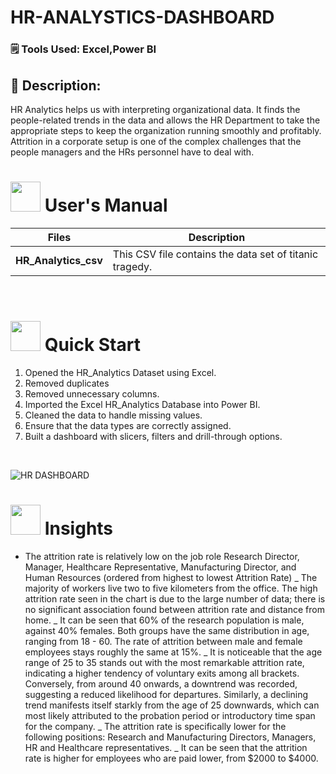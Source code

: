 # HR-ANALYSTICS-DASHBOARD



### 🗒 Tools Used: Excel,Power BI



## 📝 Description:
HR Analytics helps us with interpreting organizational data. It finds the people-related trends in the data and allows the HR Department to take the appropriate steps to keep the organization running smoothly and profitably. Attrition in a corporate setup is one of the complex challenges that the people managers and the HRs personnel have to deal with.

# <img src="https://user-images.githubusercontent.com/106439762/181935629-b3c47bd3-77fb-4431-a11c-ff8ba0942b63.gif" width="48" height="48"> **User's Manual**

| Files| Description |
| -------------   | ------------- |
| **HR_Analytics_csv**  | This CSV file contains the data set of titanic tragedy.  |

<br>



# <img src="https://user-images.githubusercontent.com/106439762/181937125-2a4b22a3-f8a9-4226-bbd3-df972f9dbbc4.gif" width="48" height="48" > Quick Start

1. Opened the HR_Analytics Dataset using Excel.
2. Removed duplicates
3. Removed unnecessary columns.
4. Imported the Excel HR_Analytics Database into Power BI.
5. Cleaned the data to handle missing values.
6. Ensure that the data types are correctly assigned.
7. Built a dashboard with slicers, filters and drill-through options.

<br>

![HR DASHBOARD](https://github.com/Swati-Latta/HR-ANALYSTICS-DASHBOARD/assets/134490572/bd66edf8-aeb2-4112-afc9-509069c55fed)


# <img src=https://user-images.githubusercontent.com/106439762/178428775-03d67679-9aa4-4b08-91e9-6eb6ed8faf66.gif  width="48" height="48"> Insights 
- The attrition rate is relatively low on the job role Research Director, Manager, Healthcare Representative, Manufacturing Director, and Human Resources (ordered from highest to lowest Attrition Rate)
_ The majority of workers live two to five kilometers from the office. The high attrition rate seen in the chart is due to the large number of data; there is no significant association found between attrition rate and distance from home.
_ It can be seen that 60% of the research population is male, against 40% females. Both groups have the same distribution in age, ranging from 18 - 60.
The rate of attrition between male and female employees stays roughly the same at 15%.
_ It is noticeable that the age range of 25 to 35 stands out with the most remarkable attrition rate, indicating a higher tendency of voluntary exits among all brackets. Conversely, from around 40 onwards, a downtrend was recorded, suggesting a reduced likelihood for departures. Similarly, a declining trend manifests itself starkly from the age of 25 downwards, which can most likely attributed to the probation period or introductory time span for the company.
_ The attrition rate is specifically lower for the following positions: Research and Manufacturing Directors, Managers, HR and Healthcare representatives.
_ It can be seen that the attrition rate is higher for employees who are paid lower, from $2000 to $4000.
